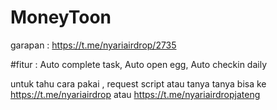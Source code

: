 # MoneyToon

garapan : https://t.me/nyariairdrop/2735

#fitur : Auto complete task, Auto open egg, Auto checkin daily

untuk tahu cara pakai , request script atau tanya tanya bisa ke https://t.me/nyariairdrop atau https://t.me/nyariairdropjateng
